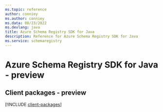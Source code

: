 ```yaml
---
ms.topic: reference
author: conniey
ms.author: conniey
ms.data: 08/23/2022
ms.devlang: java
title: Azure Schema Registry SDK for Java
description: Reference for Azure Schema Registry SDK for Java
ms.service: schemaregistry
---
```

# Azure Schema Registry SDK for Java - preview

## Client packages - preview
[!INCLUDE [client-packages](schema-registry-client-index.md)]